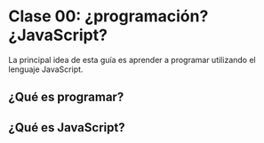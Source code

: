 # Clase 00: ¿programación? ¿JavaScript?

La principal idea de esta guía es aprender a programar utilizando el lenguaje JavaScript.

## ¿Qué es programar?

## ¿Qué es JavaScript?
